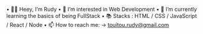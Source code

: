 • 🙋‍♂️ Heey, I’m Rudy
• 👀 I’m interested in Web Development
• 🌱 I’m currently learning the basics of being FullStack
• 📚 Stacks : HTML / CSS / JavaScript / React / Node
• 📫 How to reach me: -> touitou.rudy@gmail.com

